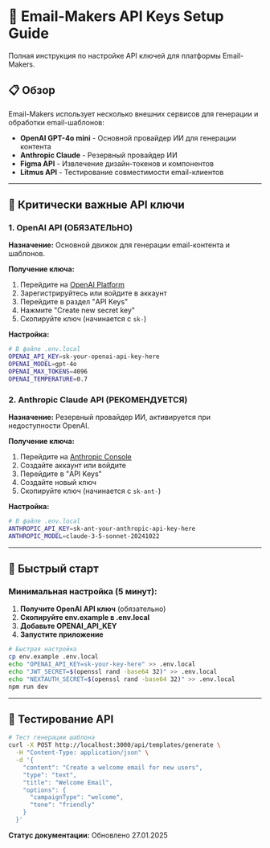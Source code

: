 # 🔑 Email-Makers API Keys Setup Guide

Полная инструкция по настройке API ключей для платформы Email-Makers.

## 📋 Обзор

Email-Makers использует несколько внешних сервисов для генерации и обработки email-шаблонов:

- **OpenAI GPT-4o mini** - Основной провайдер ИИ для генерации контента
- **Anthropic Claude** - Резервный провайдер ИИ
- **Figma API** - Извлечение дизайн-токенов и компонентов
- **Litmus API** - Тестирование совместимости email-клиентов

---

## 🚨 Критически важные API ключи

### 1. OpenAI API (ОБЯЗАТЕЛЬНО)

**Назначение:** Основной движок для генерации email-контента и шаблонов.

**Получение ключа:**
1. Перейдите на [OpenAI Platform](https://platform.openai.com/)
2. Зарегистрируйтесь или войдите в аккаунт
3. Перейдите в раздел "API Keys"
4. Нажмите "Create new secret key"
5. Скопируйте ключ (начинается с `sk-`)

**Настройка:**
```bash
# В файле .env.local
OPENAI_API_KEY=sk-your-openai-api-key-here
OPENAI_MODEL=gpt-4o
OPENAI_MAX_TOKENS=4096
OPENAI_TEMPERATURE=0.7
```

### 2. Anthropic Claude API (РЕКОМЕНДУЕТСЯ)

**Назначение:** Резервный провайдер ИИ, активируется при недоступности OpenAI.

**Получение ключа:**
1. Перейдите на [Anthropic Console](https://console.anthropic.com/)
2. Создайте аккаунт или войдите
3. Перейдите в "API Keys"
4. Создайте новый ключ
5. Скопируйте ключ (начинается с `sk-ant-`)

**Настройка:**
```bash
# В файле .env.local
ANTHROPIC_API_KEY=sk-ant-your-anthropic-api-key-here
ANTHROPIC_MODEL=claude-3-5-sonnet-20241022
```

---

## 🚀 Быстрый старт

### Минимальная настройка (5 минут):

1. **Получите OpenAI API ключ** (обязательно)
2. **Скопируйте env.example в .env.local**
3. **Добавьте OPENAI_API_KEY**
4. **Запустите приложение**

```bash
# Быстрая настройка
cp env.example .env.local
echo "OPENAI_API_KEY=sk-your-key-here" >> .env.local
echo "JWT_SECRET=$(openssl rand -base64 32)" >> .env.local
echo "NEXTAUTH_SECRET=$(openssl rand -base64 32)" >> .env.local
npm run dev
```

---

## 🧪 Тестирование API

```bash
# Тест генерации шаблона
curl -X POST http://localhost:3000/api/templates/generate \
  -H "Content-Type: application/json" \
  -d '{
    "content": "Create a welcome email for new users",
    "type": "text",
    "title": "Welcome Email",
    "options": {
      "campaignType": "welcome",
      "tone": "friendly"
    }
  }'
```

**Статус документации:** Обновлено 27.01.2025
